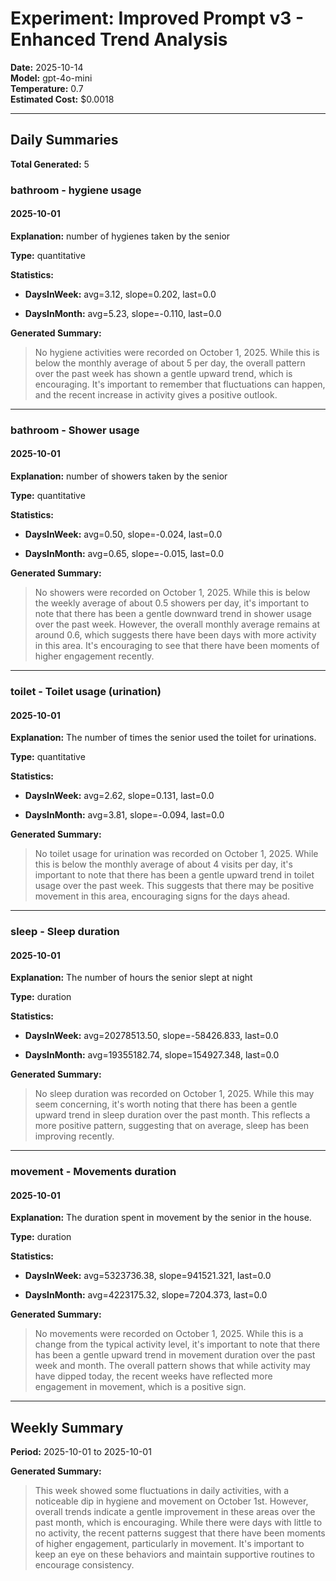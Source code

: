 # Experiment: Improved Prompt v3 - Enhanced Trend Analysis

**Date:** 2025-10-14  
**Model:** gpt-4o-mini  
**Temperature:** 0.7  
**Estimated Cost:** $0.0018

---

## Daily Summaries

**Total Generated:** 5


### bathroom - hygiene usage

#### 2025-10-01

**Explanation:** number of hygienes taken by the senior

**Type:** quantitative


**Statistics:**

- **DaysInWeek:** 
avg=3.12, 
slope=0.202, 
last=0.0

- **DaysInMonth:** 
avg=5.23, 
slope=-0.110, 
last=0.0


**Generated Summary:**  

> No hygiene activities were recorded on October 1, 2025. While this is below the monthly average of about 5 per day, the overall pattern over the past week has shown a gentle upward trend, which is encouraging. It's important to remember that fluctuations can happen, and the recent increase in activity gives a positive outlook.


---


### bathroom - Shower usage

#### 2025-10-01

**Explanation:** number of showers taken by the senior

**Type:** quantitative


**Statistics:**

- **DaysInWeek:** 
avg=0.50, 
slope=-0.024, 
last=0.0

- **DaysInMonth:** 
avg=0.65, 
slope=-0.015, 
last=0.0


**Generated Summary:**  

> No showers were recorded on October 1, 2025. While this is below the weekly average of about 0.5 showers per day, it's important to note that there has been a gentle downward trend in shower usage over the past week. However, the overall monthly average remains at around 0.6, which suggests there have been days with more activity in this area. It's encouraging to see that there have been moments of higher engagement recently.


---


### toilet - Toilet usage (urination)

#### 2025-10-01

**Explanation:** The number of times the senior used the toilet for urinations.

**Type:** quantitative


**Statistics:**

- **DaysInWeek:** 
avg=2.62, 
slope=0.131, 
last=0.0

- **DaysInMonth:** 
avg=3.81, 
slope=-0.094, 
last=0.0


**Generated Summary:**  

> No toilet usage for urination was recorded on October 1, 2025. While this is below the monthly average of about 4 visits per day, it's important to note that there has been a gentle upward trend in toilet usage over the past week. This suggests that there may be positive movement in this area, encouraging signs for the days ahead.


---


### sleep - Sleep duration

#### 2025-10-01

**Explanation:** The number of hours the senior slept at night

**Type:** duration


**Statistics:**

- **DaysInWeek:** 
avg=20278513.50, 
slope=-58426.833, 
last=0.0

- **DaysInMonth:** 
avg=19355182.74, 
slope=154927.348, 
last=0.0


**Generated Summary:**  

> No sleep duration was recorded on October 1, 2025. While this may seem concerning, it's worth noting that there has been a gentle upward trend in sleep duration over the past month. This reflects a more positive pattern, suggesting that on average, sleep has been improving recently.


---


### movement - Movements duration

#### 2025-10-01

**Explanation:** The duration spent in movement by the senior in the house.

**Type:** duration


**Statistics:**

- **DaysInWeek:** 
avg=5323736.38, 
slope=941521.321, 
last=0.0

- **DaysInMonth:** 
avg=4223175.32, 
slope=7204.373, 
last=0.0


**Generated Summary:**  

> No movements were recorded on October 1, 2025. While this is a change from the typical activity level, it's important to note that there has been a gentle upward trend in movement duration over the past week and month. The overall pattern shows that while activity may have dipped today, the recent weeks have reflected more engagement in movement, which is a positive sign.


---


## Weekly Summary

**Period:** 2025-10-01 to 2025-10-01


**Generated Summary:**  

> This week showed some fluctuations in daily activities, with a noticeable dip in hygiene and movement on October 1st. However, overall trends indicate a gentle improvement in these areas over the past month, which is encouraging. While there were days with little to no activity, the recent patterns suggest that there have been moments of higher engagement, particularly in movement. It's important to keep an eye on these behaviors and maintain supportive routines to encourage consistency.

